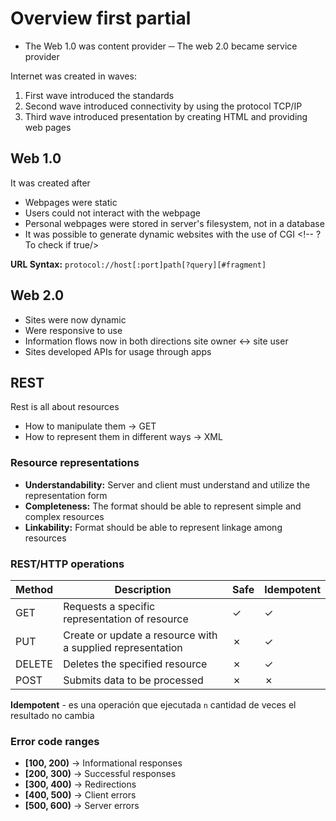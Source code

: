 # Overview first partial

- The Web 1.0 was content provider ─ The web 2.0 became service provider

Internet was created in waves:
1. First wave introduced the standards
2. Second wave introduced connectivity by using the protocol TCP/IP
3. Third wave introduced presentation by creating HTML and providing web pages

## Web 1.0

It was created after
- Webpages were static
- Users could not interact with the webpage
- Personal webpages were stored in server's filesystem, not in a database
- It was possible to generate dynamic websites with the use of CGI <!-- ? To check if true/>

**URL Syntax:** `protocol://host[:port]path[?query][#fragment]`

## Web 2.0
- Sites were now dynamic
- Were responsive to use
- Information flows now in both directions site owner <-> site user
- Sites developed APIs for usage through apps

## REST

Rest is all about resources
- How to manipulate them -> GET
- How to represent them in different ways -> XML

### Resource representations

- **Understandability:** Server and client must understand and utilize the representation form
- **Completeness:** The format should be able to represent simple and complex resources
- **Linkability:** Format should be able to represent linkage among resources

### REST/HTTP operations

| Method | Description                                                | Safe | Idempotent |
| ------ | ---------------------------------------------------------- | ---- | ---------- |
| GET    | Requests a specific representation of resource             | ✓    | ✓          |
| PUT    | Create or update a resource with a supplied representation | ✗    | ✓          |
| DELETE | Deletes the specified resource                             | ✗    | ✓          |
| POST   | Submits data to be processed                               | ✗    | ✗          |

**Idempotent** - es una operación que ejecutada `n` cantidad de veces el resultado no cambia

### Error code ranges

- **[100, 200)** -> Informational responses
- **[200, 300)** -> Successful responses
- **[300, 400)** -> Redirections
- **[400, 500)** -> Client errors
- **[500, 600)** -> Server errors

